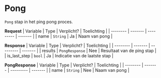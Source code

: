 # Pong
`Pong` stap in het ping pong proces.

**Request**
| Variable  | Type         | Verplicht?  | Toelichting         |
| --------  | -------      | --------- | -------               |
| name      | `String`     | Ja        | Naam van pong         |

**Response**
| Variable       | Type                   | Verplicht?  | Toelichting                       |
| --------       | -------                | ---------  | -------                            |
| results        | `PongResponse`         | Nee        | Resultaat van de ping stap         |
| is_last_step   | `bool`                 | Ja         | Indicatie van de laatste stap      |



**PongResponse**
| Variable  | Type                   | Verplicht?  | Toelichting                       |
| --------  | -------                | ---------  | -------                            |
| name      | `String`               | Nee        | Naam van pong                      |
